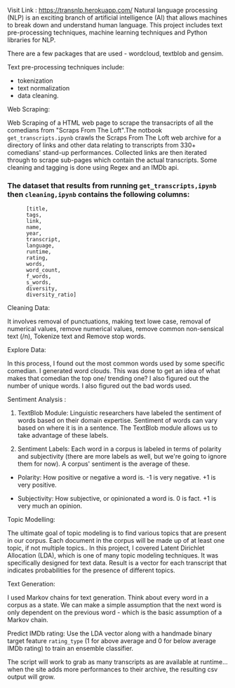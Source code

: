 Visit Link :  https://transnlp.herokuapp.com/
Natural language processing (NLP) is an exciting branch of artificial intelligence (AI) that allows machines to break down and understand human language. This project includes text pre-processing techniques, machine learning techniques and Python libraries for NLP. 

There are a few packages that are used - wordcloud, textblob and gensim.

Text pre-processing techniques include:

* tokenization
* text normalization
* data cleaning. 

Web Scraping:

Web Scraping of a HTML web page to scrape the transacripts of all the comedians from "Scraps From The Loft".The notbook `get_transcripts.ipynb` crawls the Scraps From The Loft web archive for a directory of links and other data relating to transcripts from 330+ comedians' stand-up performances. Collected links are then iterated through to scrape sub-pages which contain the actual transcripts. Some cleaning and tagging is done using Regex and an IMDb api.
### The dataset that results from running `get_transcripts,ipynb` then `cleaning,ipynb` contains the following columns: 
          [title, 
          tags,  
          link, 
          name, 
          year, 
          transcript, 
          language, 
          runtime, 
          rating,
          words,
          word_count,
          f_words,
          s_words,
          diversity,
          diversity_ratio]

Cleaning Data: 

It involves removal of punctuations, making text lowe case, removal of numerical values, remove numerical values, remove common non-sensical text (/n), Tokenize text and Remove stop words.

Explore Data: 

In this process, I found out the most common words used by some specific comedian. I generated word clouds. This was done to get an idea of what makes that comedian the top one/ trending one? 
I also figured out the number of unique words.
I also figured out the bad words used.

Sentiment Analysis :

1. TextBlob Module: Linguistic researchers have labeled the sentiment of words based on their domain expertise. Sentiment of words can vary based on where it is in a sentence. The TextBlob module allows us to take advantage of these labels.

2. Sentiment Labels: Each word in a corpus is labeled in terms of polarity and subjectivity (there are more labels as well, but we're going to ignore them for now). A corpus' sentiment is the average of these.

* Polarity: How positive or negative a word is. -1 is very negative. +1 is very positive.

* Subjectivity: How subjective, or opinionated a word is. 0 is fact. +1 is very much an opinion.

Topic Modelling:

The ultimate goal of topic modeling is to find various topics that are present in our corpus. Each document in the corpus will be made up of at least one topic, if not multiple topics.. In this project, I covered Latent Dirichlet Allocation (LDA), which is one of many topic modeling techniques. It was specifically designed for text data. Result is a vector for each transcript that indicates probabilities for the presence of different topics.

Text Generation:

I used Markov chains for text generation. Think about every word in a corpus as a state. We can make a simple assumption that the next word is only dependent on the previous word - which is the basic assumption of a Markov chain.

Predict IMDb rating: 
Use the LDA vector along with a handmade binary target feature `rating_type` (1 for above average and 0 for below average IMDb rating) to train an ensemble classifier.


The script will work to grab as many transcripts as are available at runtime... when the site adds more performances to their archive, the resulting csv output will grow.
